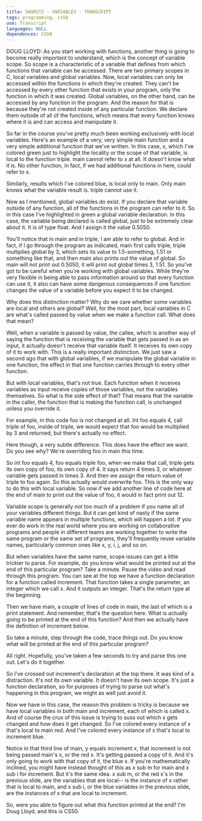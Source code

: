 ```yaml
---
title: SHORST2 - VARIABLES - TRANSCRIPT
tags: programming, cs50
use: Transcript
languages: NULL
dependences: CS50
---
```


DOUG LLOYD: As you start working with functions, another thing is going to become really important to understand, which is the concept of variable scope. So scope is a characteristic of a variable that defines from which functions that variable can be accessed. There are two primary scopes in C, local variables and global variables. Now, local variables can only be accessed within the functions in which they're created. They can't be accessed by every other function that exists in your program, only the function in which it was created. Global variables, on the other hand, can be accessed by any function in the program. And the reason for that is because they're not created inside of any particular function. We declare them outside of all of the functions, which means that every function knows where it is and can access and manipulate it. 

So far in the course you've pretty much been working exclusively with local variables. Here's an example of a very, very simple main function and a very simple additional function that we've written. In this case, x, which I've colored green just to highlight the locality or the scope of that variable, is local to the function triple. main cannot refer to x at all. It doesn't know what it is. No other function, in fact, if we had additional functions in here, could refer to x. 

Similarly, results which I've colored blue, is local only to main. Only main knows what the variable result is. triple cannot use it. 

Now as I mentioned, global variables do exist. If you declare that variable outside of any function, all of the functions in the program can refer to it. So in this case I've highlighted in green a global variable declaration. In this case, the variable being declared is called global, just to be extremely clear about it. It is of type float. And I assign it the value 0.5050. 

You'll notice that in main and in triple, I am able to refer to global. And in fact, if I go through the program as indicated, main first calls triple, triple multiplies global by 3, which sets its value to 1.5-something, 1.51 or something like that, and then main also prints out the value of global. So main will not print out 0.5050, it will print out global times 3, 1.51. So you've got to be careful when you're working with global variables. While they're very flexible in being able to pass information around so that every function can use it, it also can have some dangerous consequences if one function changes the value of a variable before you expect it to be changed. 

Why does this distinction matter? Why do we care whether some variables are local and others are global? Well, for the most part, local variables in C are what's called passed by value when we make a function call. What does that mean? 

Well, when a variable is passed by value, the callee, which is another way of saying the function that is receiving the variable that gets passed in as an input, it actually doesn't receive that variable itself. It receives its own copy of it to work with. This is a really important distinction. We just saw a second ago that with global variables, if we manipulate the global variable in one function, the effect in that one function carries through to every other function. 

But with local variables, that's not true. Each function when it receives variables as input receive copies of those variables, not the variables themselves. So what is the side effect of that? That means that the variable in the caller, the function that is making the function call, is unchanged unless you override it. 

For example, in this code foo is not changed at all. Int foo equals 4, call triple of foo, inside of triple, we would expect that foo would be multiplied by 3 and returned, but there's actually no effect. 

Here though, a very subtle difference. This does have the effect we want. Do you see why? We're overriding foo in main this time. 

So int foo equals 4, foo equals triple foo, when we make that call, triple gets its own copy of foo, its own copy of 4. It says return 4 times 3, or whatever variable gets passed in times 3. And then we assign the return value of triple to foo again. So this actually would overwrite foo. This is the only way to do this with local variable. So now if we add another line of code here at the end of main to print out the value of foo, it would in fact print out 12. 

Variable scope is generally not too much of a problem if you name all of your variables different things. But it can get kind of nasty if the same variable name appears in multiple functions, which will happen a lot. If you ever do work in the real world where you are working on collaborative programs and people in different teams are working together to write the same program or the same set of programs, they'll frequently reuse variable names, particularly common ones like x, y, i, j, and so on. 

But when variables have the same name, scope issues can get a little trickier to parse. For example, do you know what would be printed out at the end of this particular program? Take a minute. Pause the video and read through this program. You can see at the top we have a function declaration for a function called increment. That function takes a single parameter, an integer which we call x. And it outputs an integer. That's the return type at the beginning. 

Then we have main, a couple of lines of code in main, the last of which is a print statement. And remember, that's the question here. What is actually going to be printed at the end of this function? And then we actually have the definition of increment below. 

So take a minute, step through the code, trace things out. Do you know what will be printed at the end of this particular program? 

All right. Hopefully, you've taken a few seconds to try and parse this one out. Let's do it together. 

So I've crossed out increment's declaration at the top there. It was kind of a distraction. It's not its own variable. It doesn't have its own scope. It's just a function declaration, so for purposes of trying to parse out what's happening in this program, we might as well just avoid it. 

Now we have in this case, the reason this problem is tricky is because we have local variables in both main and increment, each of which is called x. And of course the crux of this issue is trying to suss out which x gets changed and how does it get changed. So I've colored every instance of x that's local to main red. And I've colored every instance of x that's local to increment blue. 

Notice in that third line of main, y equals increment x, that increment is not being passed main's x, or the red x. It's getting passed a copy of it. And it's only going to work with that copy of it, the blue x. If you're mathematically inclined, you might have instead thought of this as x sub m for main and x sub i for increment. But it's the same idea. x sub m, or the red x's in the previous slide, are the variables that are local-- is the instance of x rather that is local to main, and x sub i, or the blue variables in the previous slide, are the instances of x that are local to increment. 

So, were you able to figure out what this function printed at the end? I'm Doug Lloyd, and this is CS50. 